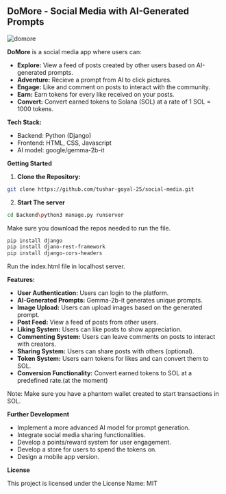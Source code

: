 ## DoMore - Social Media with AI-Generated Prompts
![domore](https://github.com/Tushar-goyal-25/social-media/assets/160651738/441143d9-4973-4f15-91d2-7193608178c2)


**DoMore** is a social media app where users can:

* **Explore:** View a feed of posts created by other users based on AI-generated prompts.
* **Adventure:** Recieve a prompt from AI to click pictures.
* **Engage:** Like and comment on posts to interact with the community.
* **Earn:** Earn tokens for every like received on your posts.
* **Convert:** Convert earned tokens to Solana (SOL) at a rate of 1 SOL = 1000 tokens.

**Tech Stack:**

* Backend: Python (Django)
* Frontend: HTML, CSS, Javascript
* AI model: google/gemma-2b-it

**Getting Started**

1. **Clone the Repository:**

```bash
git clone https://github.com/tushar-goyal-25/social-media.git
```
2. **Start The server**
  ```bash
cd Backend\python3 manage.py runserver
``` 
Make sure you download the repos needed to run the file.
```bash
pip install django
pip install djano-rest-framework
pip install django-cors-headers
```
Run the index.html file in localhost server. 

**Features:**

* **User Authentication:** Users can login to the platform.
* **AI-Generated Prompts:** Gemma-2b-it generates unique prompts.
* **Image Upload:** Users can upload images based on the generated prompt.
* **Post Feed:** View a feed of posts from other users.
* **Liking System:** Users can like posts to show appreciation.
* **Commenting System:** Users can leave comments on posts to interact with creators.
* **Sharing System:** Users can share posts with others (optional).
* **Token System:** Users earn tokens for likes and can convert them to SOL.
* **Conversion Functionality:** Convert earned tokens to SOL at a predefined rate.(at the moment)

Note: Make sure you have a phantom wallet created to start transactions in SOL.

**Further Development**

* Implement a more advanced AI model for prompt generation.
* Integrate social media sharing functionalities.
* Develop a points/reward system for user engagement.
* Develop a store for users to spend the tokens on. 
* Design a mobile app version.




**License**

This project is licensed under the License Name: MIT
